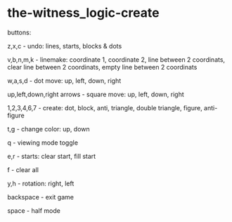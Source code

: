 # the-witness_logic-create

buttons:

z,x,c - undo: lines, starts, blocks & dots

v,b,n,m,k - linemake: coordinate 1, coordinate 2, line between 2 coordinats, clear line between 2 coordinats, empty line between 2 coordinats

w,a,s,d - dot move: up, left, down, right

up,left,down,right arrows - square move: up, left, down, right

1,2,3,4,6,7 - create: dot, block, anti, triangle, double triangle, figure, anti-figure

t,g - change color: up, down

q - viewing mode toggle

e,r - starts: clear start, fill start

f - clear all

y,h - rotation: right, left

backspace - exit game

space - half mode
